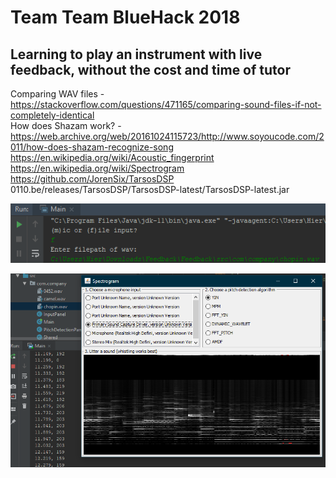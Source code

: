 # Team Team BlueHack 2018
## Learning to play an instrument with live feedback, without the cost and time of tutor

Comparing WAV files - https://stackoverflow.com/questions/471165/comparing-sound-files-if-not-completely-identical  
How does Shazam work? - https://web.archive.org/web/20161024115723/http://www.soyoucode.com/2011/how-does-shazam-recognize-song    
https://en.wikipedia.org/wiki/Acoustic_fingerprint    
https://en.wikipedia.org/wiki/Spectrogram  
https://github.com/JorenSix/TarsosDSP
0110.be/releases/TarsosDSP/TarsosDSP-latest/TarsosDSP-latest.jar

![User Input](demo1.png?raw=true)

![Spectrogram](demo2.png?raw=true)
